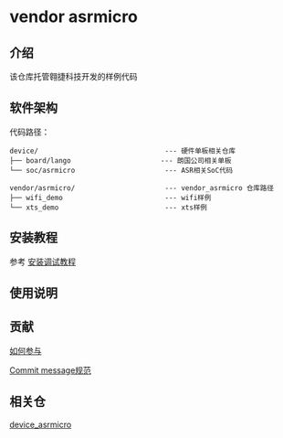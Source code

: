 # vendor asrmicro

## 介绍

该仓库托管翱捷科技开发的样例代码

## 软件架构

代码路径：

```
device/                               --- 硬件单板相关仓库
├── board/lango                      --- 朗国公司相关单板
└── soc/asrmicro                      --- ASR相关SoC代码

vendor/asrmicro/                      --- vendor_asrmicro 仓库路径
├── wifi_demo                         --- wifi样例
└── xts_demo                          --- xts样例
```

## 安装教程

参考 [安装调试教程](https://gitee.com/openharmony-sig/device_asrmicro/blob/master/README.md)

## 使用说明


## 贡献

[如何参与](https://gitee.com/openharmony/docs/blob/HEAD/zh-cn/contribute/%E5%8F%82%E4%B8%8E%E8%B4%A1%E7%8C%AE.md)

[Commit message规范](https://gitee.com/openharmony/device_qemu/wikis/Commit%20message%E8%A7%84%E8%8C%83?sort_id=4042860)

## 相关仓

[device\_asrmicro](https://gitee.com/openharmony-sig/device_asrmicro)
